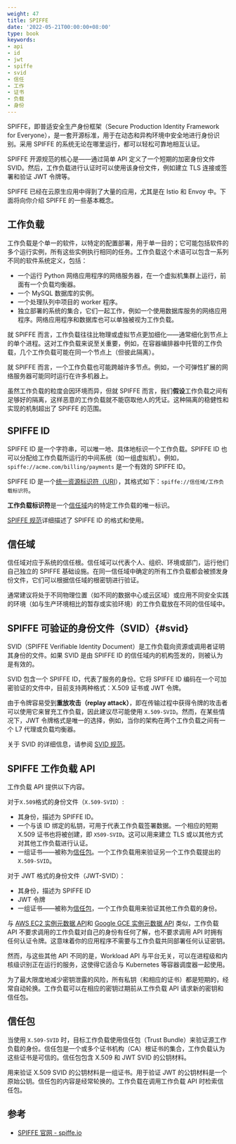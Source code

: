 ```yaml
---
weight: 47
title: SPIFFE
date: '2022-05-21T00:00:00+08:00'
type: book
keywords:
- api
- id
- jwt
- spiffe
- svid
- 信任
- 工作
- 证书
- 负载
- 身份
---
```



SPIFFE，即普适安全生产身份框架（Secure Production Identity Framework for Everyone），是一套开源标准，用于在动态和异构环境中安全地进行身份识别。采用 SPIFFE 的系统无论在哪里运行，都可以轻松可靠地相互认证。

SPIFFE 开源规范的核心是——通过简单 API 定义了一个短期的加密身份文件 SVID。然后，工作负载进行认证时可以使用该身份文件，例如建立 TLS 连接或签署和验证 JWT 令牌等。

SPIFFE 已经在云原生应用中得到了大量的应用，尤其是在 Istio 和 Envoy 中。下面将向你介绍 SPIFFE 的一些基本概念。

## 工作负载

工作负载是个单一的软件，以特定的配置部署，用于单一目的；它可能包括软件的多个运行实例，所有这些实例执行相同的任务。工作负载这个术语可以包含一系列不同的软件系统定义，包括：

- 一个运行 Python 网络应用程序的网络服务器，在一个虚拟机集群上运行，前面有一个负载均衡器。
- 一个 MySQL 数据库的实例。
- 一个处理队列中项目的 worker 程序。
- 独立部署的系统的集合，它们一起工作，例如一个使用数据库服务的网络应用程序。网络应用程序和数据库也可以单独被视为工作负载。

就 SPIFFE 而言，工作负载往往比物理或虚拟节点更加细化——通常细化到节点上的单个进程。这对工作负载来说至关重要，例如，在容器编排器中托管的工作负载，几个工作负载可能在同一个节点上（但彼此隔离）。

就 SPIFFE 而言，一个工作负载也可能跨越许多节点。例如，一个可弹性扩展的网络服务器可能同时运行在许多机器上。

虽然工作负载的粒度会因环境而异，但就 SPIFFE 而言，我们**假设**工作负载之间有足够好的隔离，这样恶意的工作负载就不能窃取他人的凭证。这种隔离的稳健性和实现的机制超出了 SPIFFE 的范围。

## SPIFFE ID

SPIFFE ID 是一个字符串，可以唯一地、具体地标识一个工作负载。SPIFFE ID 也可以分配给工作负载所运行的中间系统（如一组虚拟机）。例如，`spiffe://acme.com/billing/payments` 是一个有效的 SPIFFE ID。

SPIFFE ID 是一个[统一资源标识符（URI](https://tools.ietf.org/html/rfc3986)），其格式如下：`spiffe://信任域/工作负载标识符`。

**工作负载标识符**是一个[信任域](https://spiffe.io/docs/latest/spiffe-about/spiffe-concepts/#trust-domain)内的特定工作负载的唯一标识。

[SPIFFE 规范](https://github.com/spiffe/spiffe/blob/main/standards/SPIFFE.md)详细描述了 SPIFFE ID 的格式和使用。

## 信任域

信任域对应于系统的信任根。信任域可以代表个人、组织、环境或部门，运行他们自己独立的 SPIFFE 基础设施。在同一信任域中确定的所有工作负载都会被颁发身份文件，它们可以根据信任域的根密钥进行验证。

通常建议将处于不同物理位置（如不同的数据中心或云区域）或应用不同安全实践的环境（如与生产环境相比的暂存或实验环境）的工作负载放在不同的信任域中。

## SPIFFE 可验证的身份文件（SVID）{#svid}

SVID（SPIFFE Verifiable Identity Document）是工作负载向资源或调用者证明其身份的文件。如果 SVID 是由 SPIFFE ID 的信任域内的机构签发的，则被认为是有效的。

SVID 包含一个 SPIFFE ID，代表了服务的身份。它将 SPIFFE ID 编码在一个可加密验证的文件中，目前支持两种格式：X.509 证书或 JWT 令牌。

由于令牌容易受到**重放攻击（replay attack）**，即在传输过程中获得令牌的攻击者可以使用它来冒充工作负载，因此建议尽可能使用 `X.509-SVID`。然而，在某些情况下，JWT 令牌格式是唯一的选择，例如，当你的架构在两个工作负载之间有一个 L7 代理或负载均衡器。

关于 SVID 的详细信息，请参阅 [SVID 规范](https://github.com/spiffe/spiffe/blob/main/standards/X509-SVID.md)。

## SPIFFE 工作负载 API

工作负载 API 提供以下内容。

对于`X.509`格式的身份文件（`X.509-SVID`）:

- 其身份，描述为 SPIFFE ID。
- 一个与该 ID 绑定的私钥，可用于代表工作负载签署数据。一个相应的短期 X.509 证书也将被创建，即 `X509-SVID`。这可以用来建立 TLS 或以其他方式对其他工作负载进行认证。
- 一组证书——被称为[信任包](https://spiffe.io/docs/latest/spiffe-about/spiffe-concepts/#trust-bundle)。一个工作负载用来验证另一个工作负载提出的`X.509-SVID`。

对于 JWT 格式的身份文件（JWT-SVID）：

- 其身份，描述为 SPIFFE ID
- JWT 令牌
- 一组证书——被称为[信任包](https://spiffe.io/docs/latest/spiffe-about/spiffe-concepts/#trust-bundle)，一个工作负载用来验证其他工作负载的身份。

与 [AWS  EC2 实例元数据 API](https://docs.aws.amazon.com/AWSEC2/latest/UserGuide/ec2-instance-metadata.html)和 [Google GCE 实例元数据 API](https://cloud.google.com/compute/docs/storing-retrieving-metadata) 类似，工作负载 API 不要求调用的工作负载对自己的身份有任何了解，也不要求调用 API 时拥有任何认证令牌。这意味着你的应用程序不需要与工作负载共同部署任何认证密钥。

然而，与这些其他 API 不同的是，Workload API 与平台无关，可以在进程级和内核级识别正在运行的服务，这使得它适合与 Kubernetes 等容器调度器一起使用。

为了最大限度地减少密钥泄露的风险，所有私钥（和相应的证书）都是短期的，经常自动轮换。工作负载可以在相应的密钥过期前从工作负载 API 请求新的密钥和信任包。

## 信任包

当使用 `X.509-SVID` 时，目标工作负载使用信任包（Trust Bundle）来验证源工作负载的身份。信任包是一个或多个证书机构（CA）根证书的集合，工作负载认为这些证书是可信的。信任包包含 X.509 和 JWT SVID 的公钥材料。

用来验证 X.509 SVID 的公钥材料是一组证书。用于验证 JWT 的公钥材料是一个原始公钥。信任包的内容是经常轮换的。工作负载在调用工作负载 API 时检索信任包。

## 参考

- [SPIFFE 官网 - spiffe.io](https://spiffe.io)
